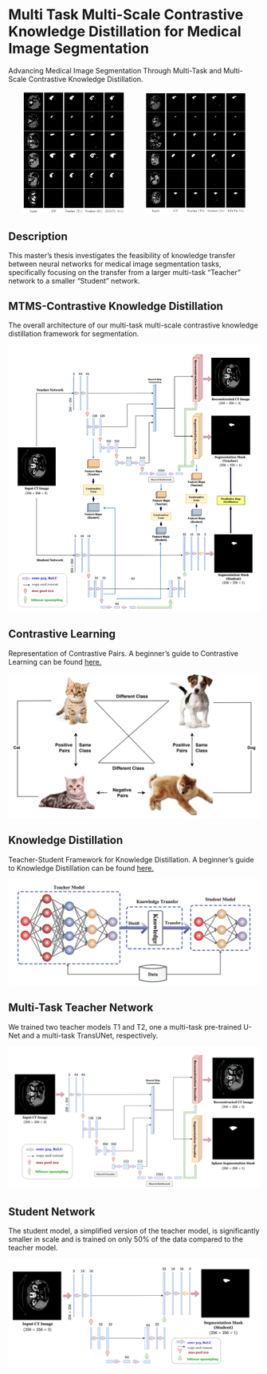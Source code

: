 # Multi Task Multi-Scale Contrastive Knowledge Distillation for Medical Image Segmentation

Advancing Medical Image Segmentation Through Multi-Task and Multi-Scale Contrastive Knowledge Distillation.

<p align="center">
  <img alt="Light" src="/assets/T1-S1.png" width="42%">
&nbsp; &nbsp; &nbsp; &nbsp;
  <img alt="Dark" src="/assets/T1-S2.png" width="41%">
</p>

## Description
This master’s thesis investigates the feasibility of knowledge transfer between neural networks for medical image segmentation tasks, specifically focusing on the transfer from a larger multi-task “Teacher” network to a smaller “Student” network. 

## MTMS-Contrastive Knowledge Distillation
The overall architecture of our multi-task multi-scale contrastive knowledge distillation framework for segmentation. 

![alt text](/assets/MTMS-KD.png?raw=true)

## Contrastive Learning
Representation of Contrastive Pairs. A beginner’s guide to Contrastive Learning can be found [here.](https://www.v7labs.com/blog/contrastive-learning-guide)

![alt text](/assets/CL.png?raw=true)

## Knowledge Distillation
Teacher-Student Framework for Knowledge Distillation. A beginner’s guide to Knowledge Distillation can be found [here.](https://www.v7labs.com/blog/knowledge-distillation-guide)

![alt text](/assets/KD.png?raw=true)

## Multi-Task Teacher Network
We trained two teacher models T1 and T2, one a multi-task pre-trained U-Net and a multi-task TransUNet, respectively.

![alt text](/assets/MT-Teacher.png?raw=true)

## Student Network
The student model, a simplified version of the teacher model, is significantly smaller in scale and is trained on only 50% of the data compared to the teacher model.

![alt text](/assets/Student.png?raw=true)


